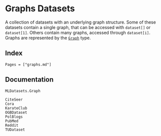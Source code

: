 # Graphs Datasets

A collection of datasets with an underlying graph structure.
Some of these datasets contain a single graph, that can be accessed
with `dataset[]` or `dataset[1]`. Others contain many graphs, 
accessed through `dataset[i]`. Graphs are represented by the [`Graph`](@ref) type.

## Index

```@index
Pages = ["graphs.md"]
```

## Documentation

```@docs
MLDatasets.Graph
```

```@docs
CiteSeer
Cora
KarateClub
OGBDataset
PolBlogs
PubMed
Reddit
TUDataset
```
